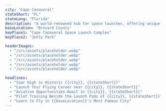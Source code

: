 ```yaml
---
city: "Cape Canaveral"
stateShort: "FL"
stateLong: "Florida"
description: "A world-renowned hub for space launches, offering unique skies and a strong aviation culture."
baseLocation: "Brevard County"
keyPlace1: "Cape Canaveral Space Launch Complex"
keyPlace2: "Jetty Park"

headerImages:
  - "/src/assets/placeholder.webp"
  - "/src/assets/placeholder.webp"
  - "/src/assets/placeholder.webp"
  - "/src/assets/placeholder.webp"
  - "/src/assets/placeholder.webp"

headlines:
  - "Soar High in Historic {{city}}, {{stateShort}}"
  - "Launch Your Flying Career near {{city}}, {{stateShort}}"
  - "Aviation Opportunities Await in {{city}}, {{stateShort}}"
  - "Pilot Training Beside the Launch Pads of {{city}}, {{stateShort}}"
  - "Learn to Fly in {{baseLocation}}’s Most Famous City"
---
```

